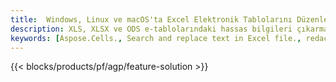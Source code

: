 ```yaml
---
title:  Windows, Linux ve macOS'ta Excel Elektronik Tablolarını Düzenleyin
description: XLS, XLSX ve ODS e-tablolarındaki hassas bilgileri çıkarmak için Ücretsiz Uygulama ve API'ler
keywords: [Aspose.Cells., Search and replace text in Excel file., redact Excel file., edit Excel file., Excel file redaction., Search and replace string in Excel file]
---
```

{{< blocks/products/pf/agp/feature-solution >}} 

